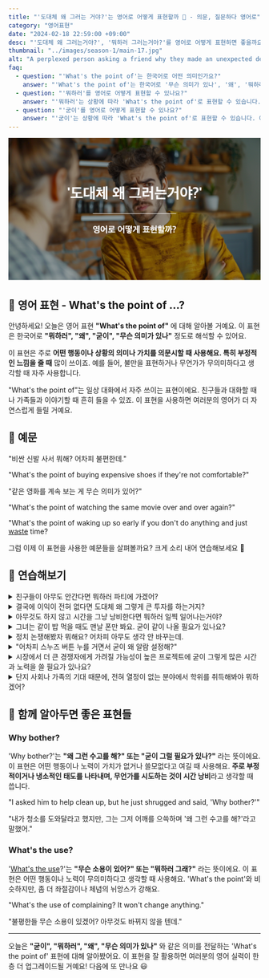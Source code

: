 ```yaml
---
title: "'도대체 왜 그러는 거야?'는 영어로 어떻게 표현할까 🤷 - 의문, 질문하다 영어로"
category: "영어표현"
date: "2024-02-18 22:59:00 +09:00"
desc: "'도대체 왜 그러는거야?', '뭐하러 그러는거야?'를 영어로 어떻게 표현하면 좋을까요? '결국에 이익이 전혀 없다면 도대체 왜 그렇게 큰 투자를 하는거지?', '아무것도 하지 않고 시간을 그냥 낭비한다면 뭐하러 일찍 일어나는거야?' 등을 영어로 표현하는 법을 배워봅시다."
thumbnail: "../images/season-1/main-17.jpg"
alt: "A perplexed person asking a friend why they made an unexpected decision, seeking understanding"
faq:
  - question: "'What's the point of'는 한국어로 어떤 의미인가요?"
    answer: "'What's the point of'는 한국어로 '무슨 의미가 있나', '왜', '뭐하러' 등으로 번역될 수 있습니다. 이 표현은 어떤 행동이나 상황의 가치나 목적에 의문을 제기할 때 사용합니다."
  - question: "'뭐하러'를 영어로 어떻게 표현할 수 있나요?"
    answer: "'뭐하러'는 상황에 따라 'What's the point of'로 표현할 수 있습니다. 예를 들어, '비싼 신발을 사서 뭐하겠어요?'는 'What's the point of buying expensive shoes?'로 말할 수 있습니다."
  - question: "'굳이'를 영어로 어떻게 표현할 수 있나요?"
    answer: "'굳이'는 상황에 따라 'What's the point of'로 표현할 수 있습니다. 예를 들어, '어차피 스누즈 버튼 누를 거면서 굳이 왜 알람 설정해?'는 'What's the point of setting an alarm if you're just gonna hit snooze anyway?'로 말할 수 있습니다."
---
```


![굳이 영어표현](../images/season-1/main-17.jpg)

## 🌟 영어 표현 - What's the point of ...?

안녕하세요! 오늘은 영어 표현 **"What's the point of"** 에 대해 알아볼 거예요. 이 표현은 한국어로 **"뭐하러", "왜", "굳이", "무슨 의미가 있나"** 정도로 해석할 수 있어요.

이 표현은 주로 **어떤 행동이나 상황의 의미나 가치를 의문시할 때 사용해요. 특히 부정적인 느낌을 줄 때** 많이 쓰이죠. 예를 들어, 불만을 표현하거나 무언가가 무의미하다고 생각할 때 자주 사용합니다.

"What's the point of"는 일상 대화에서 자주 쓰이는 표현이에요. 친구들과 대화할 때나 가족들과 이야기할 때 흔히 들을 수 있죠. 이 표현을 사용하면 여러분의 영어가 더 자연스럽게 들릴 거예요.

<div 
  data-inline-banner="🎉 새해에는 스픽 AI와 함께 영어 공부하자" 
  data-inline-banner-subtext="설날 특별 할인으로 60%할인 + 추가 7만원 할인! (~2/3)" 
  data-inline-banner-link="https://app.usespeak.com/kr-ko/sale/kr-affiliate-special/?ref=engple-inline"
  data-inline-banner-caption="해당 링크를 통해 구매시 일정액의 수수료를 지급받습니다.">
</div>

## 📖 예문

"비싼 신발 사서 뭐해? 어차피 불편한데."

"What's the point of buying expensive shoes if they're not comfortable?"

"같은 영화를 계속 보는 게 무슨 의미가 있어?"

"What's the point of watching the same movie over and over again?"

"What's the point of waking up so early if you don't do anything and just [waste](/blog/in-english/260.waste/) time?

그럼 이제 이 표현을 사용한 예문들을 살펴볼까요? 크게 소리 내어 연습해보세요 🚀

## 💬 연습해보기

<details>
  <summary>친구들이 아무도 안간다면 뭐하러 파티에 가겠어?</summary>
  <span>What’s the point of going to the party if none of our friends are going to be there?</span>
</details>

<details>
  <summary>결국에 이익이 전혀 없다면 도대체 왜 그렇게 큰 투자를 하는거지?</summary>
  <span>What's the point of making such a huge investment if, in the end, there's no profit at all?</span>
</details>

<details>
 <summary>아무것도 하지 않고 시간을 그냥 낭비한다면 뭐하러 일찍 일어나는거야?</summary>
  <span>What's the point of waking up so early if you don't do anything and just waste time?</span>
</details>

<details>
<summary>그녀는 같이 밥 먹을 때도 맨날 폰만 봐요. 굳이 같이 나올 필요가 있나요?</summary>
<span>She's always on her phone during dinner. What's the point of going out together?</span>
</details>

<details>
  <summary>정치 논쟁해봤자 뭐해요? 어차피 아무도 생각 안 바꾸는데.</summary>
  <span>What’s the point of arguing about politics? Nobody ever changes their mind anyway.</span>
</details>

<details>
<summary>"어차피 스누즈 버튼 누를 거면서 굳이 왜 알람 설정해?"</summary>
<span>"What's the point of setting an alarm if you're just gonna hit snooze anyway?"</span>
</details>

<details>
  <summary>시장에서 더 큰 경쟁자에게 가려질 가능성이 높은 프로젝트에 굳이 그렇게 많은 시간과 노력을 쓸 필요가 있나요?</summary>
  <span>What’s the point of investing so much time and effort into a project that’s <a href="/blog/in-english/208.likely-to/">likely to</a> be overshadowed by larger competitors in the market?</span>
</details>

<details>
  <summary>단지 사회나 가족의 기대 때문에, 전혀 열정이 없는 분야에서 학위를 취득해봐야 뭐하겠어?</summary>
  <span>What’s the point of pursuing a degree in a field you have no passion for, simply because it’s expected of you by society or family?</span>
</details>

## 🤝 함께 알아두면 좋은 표현들

### Why bother?

'Why bother?'는 **"왜 그런 수고를 해?" 또는 "굳이 그럴 필요가 있나?"** 라는 뜻이에요. 이 표현은 어떤 행동이나 노력이 가치가 없거나 쓸모없다고 여길 때 사용해요. **주로 부정적이거나 냉소적인 태도를 나타내며, 무언가를 시도하는 것이 시간 낭비**라고 생각할 때 씁니다.

"I asked him to help clean up, but he just shrugged and said, 'Why bother?'"

"내가 청소를 도와달라고 했지만, 그는 그저 어깨를 으쓱하며 '왜 그런 수고를 해?'라고 말했어."

### What's the use?

'[What's the use](/blog/in-english/219.what's-the-use-of/)?'는 **"무슨 소용이 있어?" 또는 "뭐하러 그래?"** 라는 뜻이에요. 이 표현은 어떤 행동이나 노력이 무의미하다고 생각할 때 사용해요. 'What's the point'와 비슷하지만, 좀 더 좌절감이나 체념의 뉘앙스가 강해요.

"What's the use of complaining? It won't change anything."

"불평한들 무슨 소용이 있겠어? 아무것도 바뀌지 않을 텐데."

---

오늘은 **"굳이", "뭐하러", "왜", "무슨 의미가 있나"** 와 같은 의미를 전달하는 'What's the point of' 표현에 대해 알아봤어요. 이 표현을 잘 활용하면 여러분의 영어 실력이 한층 더 업그레이드될 거예요! 다음에 또 만나요 😃
